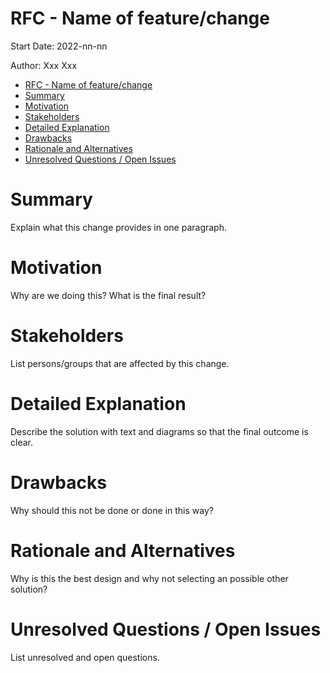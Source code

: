 # RFC - Name of feature/change

Start Date: 2022-nn-nn

Author: Xxx Xxx

- [RFC - Name of feature/change](#rfc---name-of-featurechange)
- [Summary](#summary)
- [Motivation](#motivation)
- [Stakeholders](#stakeholders)
- [Detailed Explanation](#detailed-explanation)
- [Drawbacks](#drawbacks)
- [Rationale and Alternatives](#rationale-and-alternatives)
- [Unresolved Questions / Open Issues](#unresolved-questions--open-issues)

# Summary
Explain what this change provides in one paragraph.

# Motivation
Why are we doing this?
What is the final result?
# Stakeholders

List persons/groups that are affected by this change.

# Detailed Explanation
Describe the solution with text and diagrams so that the final outcome is clear.

# Drawbacks
Why should this not be done or done in this way?

# Rationale and Alternatives
Why is this the best design and why not selecting an possible other solution?

# Unresolved Questions / Open Issues

List unresolved and open questions.
